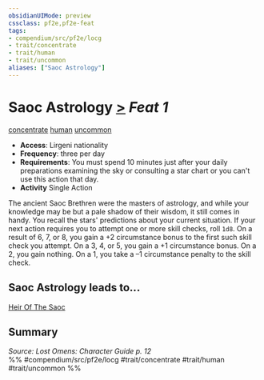 ```yaml
---
obsidianUIMode: preview
cssclass: pf2e,pf2e-feat
tags:
- compendium/src/pf2e/locg
- trait/concentrate
- trait/human
- trait/uncommon
aliases: ["Saoc Astrology"]
---
```

# Saoc Astrology  [>](../../rules/core-rulebook/chapter-9-playing-the-game.md#Actions "Single Action") *Feat 1*  
[concentrate](../../rules/traits/concentrate.md)  [human](../../rules/traits/human.md)  [uncommon](../../rules/traits/uncommon.md)  

- **Access**: Lirgeni nationality
- **Frequency**: three per day
- **Requirements**: You must spend 10 minutes just after your daily preparations examining the sky or consulting a star chart or you can't use this action that day.
- **Activity** Single Action

The ancient Saoc Brethren were the masters of astrology, and while your knowledge may be but a pale shadow of their wisdom, it still comes in handy. You recall the stars' predictions about your current situation. If your next action requires you to attempt one or more skill checks, roll `1d8`. On a result of 6, 7, or 8, you gain a +2 circumstance bonus to the first such skill check you attempt. On a 3, 4, or 5, you gain a +1 circumstance bonus. On a 2, you gain nothing. On a 1, you take a –1 circumstance penalty to the skill check.

## Saoc Astrology leads to...

[Heir Of The Saoc](heir-of-the-saoc-locg.md)

## Summary

*Source: Lost Omens: Character Guide p. 12*  
%% #compendium/src/pf2e/locg #trait/concentrate #trait/human #trait/uncommon %%